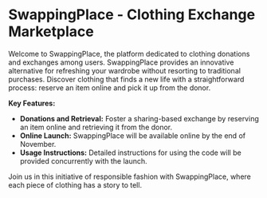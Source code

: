 
# SwappingPlace - Clothing Exchange Marketplace

Welcome to SwappingPlace, the platform dedicated to clothing donations and exchanges among users. SwappingPlace provides an innovative alternative for refreshing your wardrobe without resorting to traditional purchases. Discover clothing that finds a new life with a straightforward process: reserve an item online and pick it up from the donor.

**Key Features:**
- **Donations and Retrieval:** Foster a sharing-based exchange by reserving an item online and retrieving it from the donor.
- **Online Launch:** SwappingPlace will be available online by the end of November.
- **Usage Instructions:** Detailed instructions for using the code will be provided concurrently with the launch.

Join us in this initiative of responsible fashion with SwappingPlace, where each piece of clothing has a story to tell.


